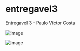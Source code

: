# entregavel3
Entregavel 3 - Paulo Victor Costa

![image](https://user-images.githubusercontent.com/19437996/200448793-ffd7a8c7-a47f-4c09-8f64-69bf7724604b.png)

![image](https://user-images.githubusercontent.com/19437996/200448848-96526bda-1f3d-4f19-a336-f45b1322bc1d.png)
